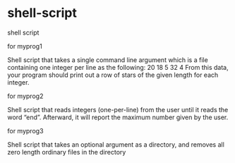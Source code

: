 # shell-script
shell script 

for myprog1

Shell script that takes a single command line argument which is a file containing one
integer per line as the following:
20
18
5
32
4
From this data, your program should print out a row of stars of the given length for each integer.

for myprog2

Shell script that reads integers (one-per-line) from the user until it reads the word “end”.
Afterward, it will report the maximum number given by the user.

for myprog3

Shell script that takes an optional argument as a directory, and removes all zero length
ordinary files in the directory
